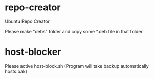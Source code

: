 # repo-creator
Ubuntu Repo Creator

Please make "debs" folder and copy some *.deb file in that folder.

# host-blocker
Please active host-block.sh (Program will take backup automatically hosts.bak)

